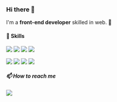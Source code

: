 ### Hi there 👋
I'm a <b>front-end developer</b> skilled in web. :rocket:<br/>

#### 🔨 Skills
<p>
  <img src="https://img.shields.io/badge/HTML-E34F26?style=flat-square&logo=HTML5&logoColor=white" /> 
  <img src="https://img.shields.io/badge/CSS-1572B6?style=flat-square&logo=CSS3&logoColor=white" /> 
  <img src="https://img.shields.io/badge/JavaScript-F7DF1E?style=flat-square&logo=JavaScript&logoColor=white" /> 
  <img src="https://img.shields.io/badge/React-61DAFB?style=flat-square&logo=React&logoColor=white"/>
</p>
<p>
  <img src="https://img.shields.io/badge/Bootstrap-7952B3?style=flat-square&logo=Bootstrap&logoColor=white"/>
  <img src="https://img.shields.io/badge/Tailwind CSS-06B6D4?style=flat-square&logo=Tailwind CSS&logoColor=white"/>
  <img src="https://img.shields.io/badge/Figma-F24E1E?style=flat-square&logo=Figma&logoColor=white"/>
  <img src="https://img.shields.io/badge/Github-181717?style=flat-square&logo=Github&logoColor=white"/>
</p>

##### 📫 How to reach me
<a href="mailto:shwaa826@gmail.com" target="_blank"><img src="https://img.shields.io/badge/shwaa826@gmail.com-EA4335?style=flat&logo=Gmail&logoColor=white" style="vertical-align: middle"/> </a><br/>

<!--
**seonnhwa/seonnhwa** is a ✨ _special_ ✨ repository because its `README.md` (this file) appears on your GitHub profile.

Here are some ideas to get you started:

- 🔭 I’m currently working on ...
- 🌱 I’m currently learning ...
- 👯 I’m looking to collaborate on ...
- 🤔 I’m looking for help with ...
- 💬 Ask me about ...
- 📫 How to reach me: ...
- 😄 Pronouns: ...
- ⚡ Fun fact: ...
-->
